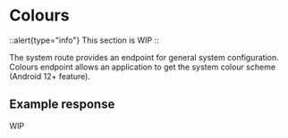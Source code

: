 # Colours
::alert{type="info"}
This section is WIP
::

The system route provides an endpoint for general system configuration. Colours endpoint allows an application to get the system colour scheme (Android 12+ feature). 

## Example response

WIP